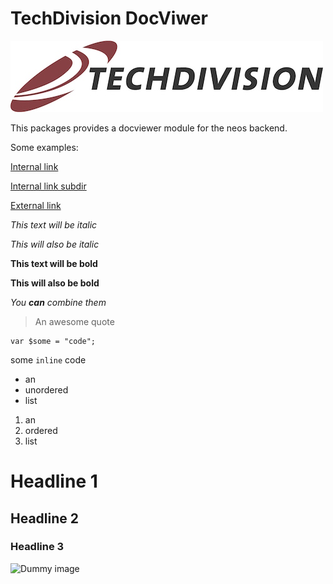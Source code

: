 # TechDivision DocViwer

![TechDivision Logo](assets/TechDivisionLogo.jpeg)

This packages provides a docviewer module for the neos backend.

Some examples:

[Internal link](./Ref.md)

[Internal link subdir](subdir/Ref.md)

[External link](https://google.com/)

*This text will be italic*

_This will also be italic_

**This text will be bold**

__This will also be bold__

_You **can** combine them_

> An awesome quote

```
var $some = "code";
```
some ```inline``` code

- an
- unordered
- list

1. an 
2. ordered
3. list

# Headline 1

## Headline 2

### Headline 3

![Dummy image](https://dummyimage.com/300)